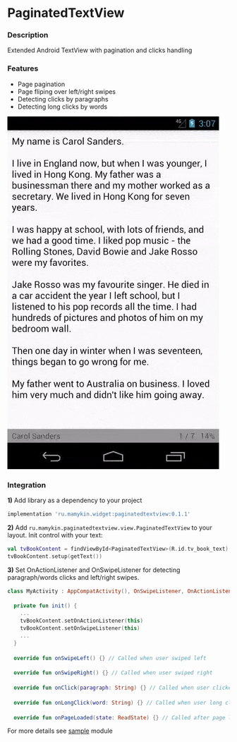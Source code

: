 # PaginatedTextView

### [](https://github.com/mamykin-av/PaginatedTextView/#description)Description
Extended Android TextView with pagination and clicks handling

### [](https://github.com/mamykin-av/PaginatedTextView#features)Features

-   Page pagination
-   Page fliping over left/right swipes
-   Detecting clicks by paragraphs
-   Detecting long clicks by words

![](screens/preview.gif)

### [](https://github.com/mamykin-av/PaginatedTextView#integration)Integration

**1)**  Add library as a dependency to your project

```gradle
implementation 'ru.mamykin.widget:paginatedtextview:0.1.1'
```

**2)**  Add `ru.mamykin.paginatedtextview.view.PaginatedTextView` to your layout.
Init control with your text:

```kotlin
val tvBookContent = findViewById<PaginatedTextView>(R.id.tv_book_text)
tvBookContent.setup(getText())
```

**3)**  Set OnActionListener and OnSwipeListener for detecting paragraph/words clicks and left/right swipes.

```kotlin
class MyActivity : AppCompatActivity(), OnSwipeListener, OnActionListener {

  private fun init() {
    ...
    tvBookContent.setOnActionListener(this)
    tvBookContent.setOnSwipeListener(this)
    ...
  }
  
  override fun onSwipeLeft() {} // Called when user swiped left
  
  override fun onSwipeRight() {} // Called when user swiped right
  
  override fun onClick(paragraph: String) {} // Called when user clicked by a paragraph
  
  override fun onLongClick(word: String) {} // Called when user long clicked by a word
  
  override fun onPageLoaded(state: ReadState) {} // Called after page loading
```

For more details see [sample](https://github.com/mamykin-av/PaginatedTextView/tree/master/sample) module
